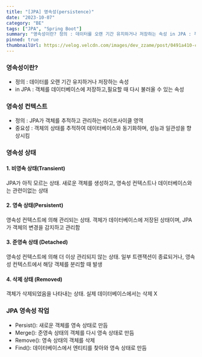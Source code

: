 ```yaml
---
title: "[JPA] 영속성(persistence)"
date: "2023-10-07"
category: "BE"
tags: ["JPA", "Spring Boot"]
summary: "영속성이란? 정의 : 데이터를 오랜 기간 유지하거나 저장하는 속성 in JPA : 객체를 데이터베이스에 저장하고,필요할 때 다시 불러올 수 있는 속성 1. 비영속성 : JPA가 아직 모르는 상태. 새로운 객체를 생성하고, 영속성 컨텍스트나 데이터베이스와는 관련이없는 상태"
pinned: true
thumbnailUrl: https://velog.velcdn.com/images/dev_zzame/post/0491a410-cf2e-4e35-a26a-e33671955d9a/64585171-96511580-d3d2-11e9-947d-8f1e98e46100.png
---
```


### 영속성이란?

- 정의 : 데이터를 오랜 기간 유지하거나 저장하는 속성
- in JPA : 객체를 데이터베이스에 저장하고,필요할 때 다시 불러올 수 있는 속성

### 영속성 컨텍스트

- 정의 : JPA가 객체를 추적하고 관리하는 라이프사이클 영역
- 중요성 : 객체의 상태를 추적하여 데이터베이스와 동기화하며, 성능과 일관성을 향상시킴

### 영속성 상태

#### 1. 비영속 상태(Transient)

JPA가 아직 모르는 상태. 새로운 객체를 생성하고, 영속성 컨텍스트나 데이터베이스와는 관련이없는 상태

#### 2. 영속 상태(Persistent)

영속성 컨텍스트에 의해 관리되는 상태. 객체가 데이터베이스에 저장된 상태이며, JPA가 객체의 변경을 감지하고 관리함

#### 3. 준영속 상태 (Detached)

영속성 컨텍스트에 의해 더 이상 관리되지 않는 상태. 일부 트랜잭션이 종료되거나, 영속성 컨텍스트에서 해당 객체를 분리할 때 발생

#### 4. 삭제 상태 (Removed)

객체가 삭제되었음을 나타내는 상태. 실제 데이터베이스에서는 삭제 X

### JPA 영속성 작업

- Persist(): 새로운 객체를 영속 상태로 만듬
- Merge(): 준영속 상태의 객체를 다시 영속 상태로 만듬
- Remove(): 영속 상태의 객체를 삭제
- Find(): 데이터베이스에서 엔티티를 찾아와 영속 상태로 만듬

